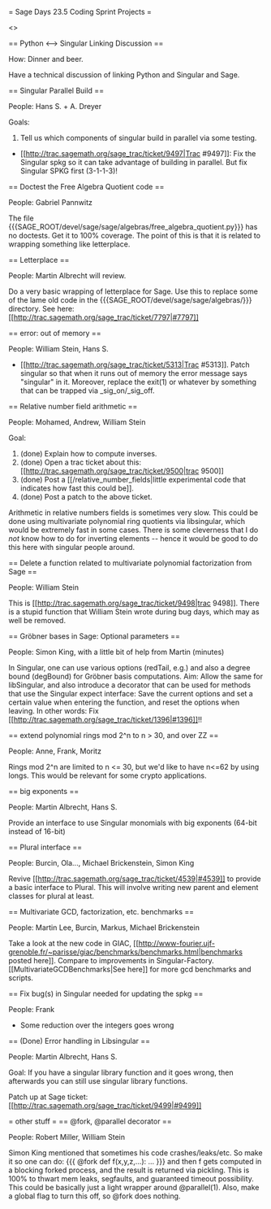 = Sage Days 23.5 Coding Sprint Projects =

<<TableOfContents>>

== Python <--> Singular Linking Discussion ==

How: Dinner and beer.

Have a technical discussion of linking Python and Singular and Sage.


== Singular Parallel Build ==

People: Hans S. + A. Dreyer

Goals: 
  1. Tell us which components of singular build in parallel via some testing. 

 * [[http://trac.sagemath.org/sage_trac/ticket/9497|Trac #9497]]: Fix the Singular spkg so it can take advantage of building in parallel. But fix Singular SPKG first (3-1-1-3)!

== Doctest the Free Algebra Quotient code ==

People: Gabriel Pannwitz

The file {{{SAGE_ROOT/devel/sage/sage/algebras/free_algebra_quotient.py}}} has no doctests. Get it to 100% coverage.   The point of this is that it is related to wrapping something like letterplace. 

== Letterplace ==

People: Martin Albrecht will review. 

Do a very basic wrapping of letterplace for Sage.  Use this to replace some of the lame old code in the {{{SAGE_ROOT/devel/sage/sage/algebras/}}} directory. See here: [[http://trac.sagemath.org/sage_trac/ticket/7797|#7797]]

== error: out of memory ==

People: William Stein, Hans S. 

 * [[http://trac.sagemath.org/sage_trac/ticket/5313|Trac #5313]].  Patch singular so that when it runs out of memory the error message says "singular" in it.   Moreover, replace the exit(1) or whatever by something that can be trapped via _sig_on/_sig_off.  

== Relative number field arithmetic ==

People: Mohamed, Andrew, William Stein

Goal: 
  1. (done) Explain how to compute inverses.  
  2. (done) Open a trac ticket about this: [[http://trac.sagemath.org/sage_trac/ticket/9500|trac 9500]]
  3. (done) Post a [[/relative_number_fields|little experimental code that indicates how fast this could be]]. 
  4. (done) Post a patch to the above ticket.

 Arithmetic in relative numbers fields is sometimes very slow.  This could be done using multivariate polynomial ring quotients via libsingular, which would be extremely fast in some cases.  There is some cleverness that I do *not* know how to do for inverting elements -- hence it would be good to do this here with singular people around.

== Delete a function related to multivariate polynomial factorization from Sage ==

People: William Stein

 This is [[http://trac.sagemath.org/sage_trac/ticket/9498|trac 9498]].  There is a stupid function that William Stein wrote during bug days, which may as well be removed.

== Gröbner bases in Sage: Optional parameters ==

 People: Simon King, with a little bit of help from Martin (minutes)

In Singular, one can use various options (redTail, e.g.) and also a degree bound (degBound) for Gröbner basis computations. Aim: Allow the same for libSingular, and also introduce a decorator that can be used for methods that use the Singular expect interface: Save the current options and set a certain value when entering the function, and reset the options when leaving. In other words: Fix [[http://trac.sagemath.org/sage_trac/ticket/1396|#1396]]!!

== extend polynomial rings mod 2^n to n > 30, and over ZZ ==

 People: Anne, Frank, Moritz

Rings mod 2^n are limited to n <= 30, but we'd like to have n<=62 by using longs. This would be relevant for some crypto applications.


== big exponents ==

 People: Martin Albrecht, Hans S. 

Provide an interface to use Singular monomials with big exponents (64-bit instead of 16-bit)

== Plural interface ==

 People: Burcin, Ola..., Michael Brickenstein, Simon King

Revive [[http://trac.sagemath.org/sage_trac/ticket/4539|#4539]] to provide a basic interface to Plural. This will involve writing new parent and element classes for plural at least.

== Multivariate GCD, factorization, etc. benchmarks ==

 People: Martin Lee, Burcin, Markus, Michael Brickenstein

Take a look at the new code in GIAC, [[http://www-fourier.ujf-grenoble.fr/~parisse/giac/benchmarks/benchmarks.html|benchmarks posted here]]. Compare to improvements in Singular-Factory. [[MultivariateGCDBenchmarks|See here]] for more gcd benchmarks and scripts.

== Fix bug(s) in Singular needed for updating the spkg ==

 People: Frank

  * Some reduction over the integers goes wrong

== (Done) Error handling in Libsingular ==

 People: Martin Albrecht, Hans S.

  Goal: If you have a singular library function and it goes wrong, then afterwards you can still use singular library functions. 

  Patch up at Sage ticket: [[http://trac.sagemath.org/sage_trac/ticket/9499|#9499]]

= other stuff =
== @fork, @parallel decorator ==

 People: Robert Miller, William Stein

Simon King mentioned that sometimes his code crashes/leaks/etc.  So make it so one can do:
{{{
@fork
def f(x,y,z,...):
    ...
}}}
and then f gets computed in a blocking forked process, and the result is returned via pickling. This is 100% to thwart mem leaks, segfaults, and guaranteed timeout possibility.   This could be basically just a light wrapper around @parallel(1).  Also, make a global flag to turn this off, so @fork does nothing. 
